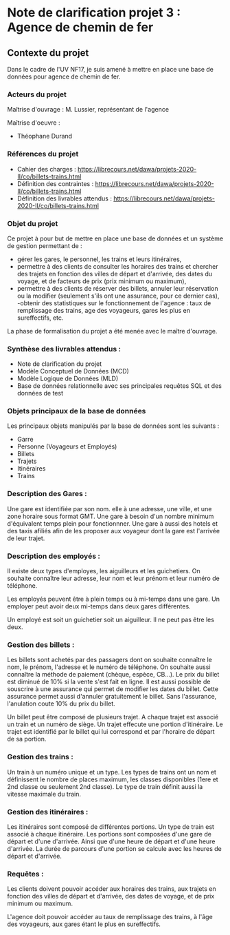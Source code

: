 # Note de clarification projet 3 : Agence de chemin de fer

## Contexte du projet

Dans le cadre de l'UV NF17, je suis amené à mettre en place une base de données pour agence de chemin de fer.       

### Acteurs du projet

Maîtrise d'ouvrage : M. Lussier, représentant de l'agence

Maîtrise d'oeuvre :

- Théophane Durand

### Références du projet   


- Cahier des charges : https://librecours.net/dawa/projets-2020-II/co/billets-trains.html
- Définition des contraintes : https://librecours.net/dawa/projets-2020-II/co/billets-trains.html
- Définition des livrables attendus : https://librecours.net/dawa/projets-2020-II/co/billets-trains.html

### Objet du projet

Ce projet à pour but de mettre en place une base de données et un système de gestion permettant de :
- gérer les gares, le personnel, les trains et leurs itinéraires,
- permettre à des clients de consulter les horaires des trains et chercher des trajets en fonction des villes de départ et d'arrivée, des dates du voyage, et de facteurs de prix (prix minimum ou maximum),
- permettre à des clients de réserver des billets, annuler leur réservation ou la modifier (seulement s'ils ont une assurance, pour ce dernier cas),
 -obtenir des statistiques sur le fonctionnement de l'agence : taux de remplissage des trains, age des voyageurs, gares les plus en sureffectifs, etc.

La phase de formalisation du projet a été menée avec le maître d'ouvrage.

### Synthèse des livrables attendus :

- Note de clarification du projet         
- Modèle Conceptuel de Données         (MCD)         
- Modèle Logique de Données         (MLD)         
- Base de données relationnelle  avec ses principales requêtes SQL et des données de test         

### Objets principaux de la base de données
Les principaux objets manipulés par la base de données sont les suivants :

- Garre        
- Personne     (Voyageurs et Employés)
- Billets      
- Trajets   
- Itinéraires
- Trains

### Description des Gares :

Une gare est identifiée par son nom. elle à une adresse, une ville, et une zone horaire sous format GMT. Une gare à besoin d'un nombre minimum d'équivalent temps plein pour fonctionnner.
Une gare à aussi des hotels et des taxis afiliés afin de les proposer aux voyageur dont la gare est l'arrivée de leur trajet.

### Description des employés :

Il existe deux types d'employes, les aiguilleurs et les guichetiers.
On souhaite connaître leur adresse, leur nom et leur prénom et leur numéro de téléphone.

Les employés peuvent être à plein temps ou à mi-temps dans une gare.
Un employer peut avoir deux mi-temps dans deux gares différentes.

Un employé est soit un guichetier soit un aiguilleur. Il ne peut pas être les deux.

### Gestion des billets :

Les billets sont achetés par des passagers dont on souhaite connaître le nom, le prénom, l'adresse et le numéro de téléphone.
On souhaite aussi connaître la méthode de paiement (chèque, espèce, CB...).
Le prix du billet est diminué de 10% si la vente s'est fait en ligne. Il est aussi possible de souscrire à une assurance qui permet de modifier les dates du billet. Cette assurance permet aussi d'annuler gratuitement le billet. Sans l'assurance, l'anulation coute 10% du prix du billet.

Un billet peut être composé de plusieurs trajet.
A chaque trajet est associé un train et un numéro de siège. Un trajet effecute une portion d'itinéraire. Le trajet est identifié par le billet qui lui correspond et par l'horaire de départ de sa portion.

### Gestion des trains :

Un train à un numéro unique et un type. Les types de trains ont un nom et définissent le nombre de places maximum, les classes disponibles (1ere et 2nd classe ou seulement 2nd classe). Le type de train définit aussi la vitesse maximale du train.

### Gestion des itinéraires :

Les itinéraires sont composé de différentes portions. Un type de train est associé à chaque itinéraire.
Les portions sont composées d'une gare de départ et d'une d'arrivée. Ainsi que d'une heure de départ et d'une heure d'arrivée. La durée de parcours d'une portion se calcule avec les heures de départ et d'arrivée.

### Requêtes :

Les clients doivent pouvoir accéder aux horaires des trains, aux trajets en fonction des villes de départ et d'arrivée, des dates de voyage, et de prix minimum ou maximum.

L'agence doit pouvoir accéder au taux de remplissage des trains, à l'âge des voyageurs, aux gares étant le plus en sureffectifs.
